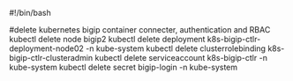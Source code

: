 #!/bin/bash

#delete kubernetes bigip container connecter, authentication and RBAC 
kubectl delete node bigip2
kubectl delete deployment k8s-bigip-ctlr-deployment-node02 -n kube-system
kubectl delete clusterrolebinding k8s-bigip-ctlr-clusteradmin
kubectl delete serviceaccount k8s-bigip-ctlr -n kube-system
kubectl delete secret bigip-login -n kube-system